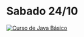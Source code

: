 
# Sabado 24/10

[![Curso de Java Básico](https://img.youtube.com/vi/AgqTwDlEeJs/0.jpg)](https://youtu.be/AgqTwDlEeJs)

